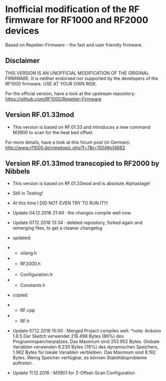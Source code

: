 # Inofficial modification of the RF firmware for RF1000 and RF2000 devices
Based on Repetier-Firmware - the fast and user friendly firmware.

## Disclaimer

THIS VERSION IS AN UNOFFICIAL MODIFICATION OF THE ORIGINAL FIRMWARE. It is neither endorsed nor
supported by the developers of the RF1000 firmware. USE AT YOUR OWN RISK.

For the official version, have a look at the upstream repository:
https://github.com/RF1000/Repetier-Firmware


## Version RF.01.33mod

* This version is based on RF.01.33 and introduces a new command M3900 to scan for the heat bed offset.

For more details, have a look at this forum post (in German):
http://www.rf1000.de/viewtopic.php?f=7&t=1504#p14882


## Version RF.01.33mod transcopied to RF2000 by Nibbels

* This version is based on RF.01.33mod and is absolute Alphastage! 
* Still in Testing! 
* At this time I DID NOT EVEN TRY TO RUN IT!!!
* Update 04.12.2016 21:49 : the changes compile well now.
* Update 07.12.2016 13:34 : deleted repository, forked again and remerging files, to get a cleaner changelog

* updated:
* - uilang.h
* - RF2000.h
* - Configuration.h
* - Constants.h
* copied:
* - RF.cpp
* - RF.h

* Update 07.12.2016 15:00 : Merged Project compiles well.
*note: Arduino 1.6.5
Der Sketch verwendet 218.498 Bytes (86%) des Programmspeicherplatzes. Das Maximum sind 253.952 Bytes.
Globale Variablen verwenden 6.230 Bytes (76%) des dynamischen Speichers, 1.962 Bytes für lokale Variablen verbleiben. Das Maximum sind 8.192 Bytes.
Wenig Speicher verfügbar, es können Stabilitätsprobleme auftreten.

* Update 11.12.2016 : M3901 for Z-Offset-Scan Configuration

